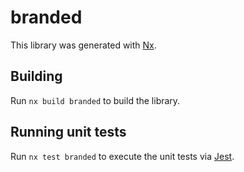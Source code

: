 # branded

This library was generated with [Nx](https://nx.dev).

## Building

Run `nx build branded` to build the library.

## Running unit tests

Run `nx test branded` to execute the unit tests via [Jest](https://jestjs.io).
